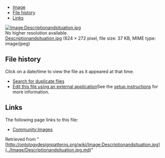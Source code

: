 * [Image](../Image/Descriptionandsituation.jpg.md#file)
* [File history](../Image/Descriptionandsituation.jpg.md#filehistory)
* [Links](../Image/Descriptionandsituation.jpg.md#filelinks)

[![Image:Descriptionandsituation.jpg](../../../images/f/f9/Descriptionandsituation.jpg)](../../../images/f/f9/Descriptionandsituation.jpg)  
No higher resolution available.  
[Descriptionandsituation.jpg](../../../images/f/f9/Descriptionandsituation.jpg)‎ (624 × 272 pixel, file size: 37 KB, MIME type: image/jpeg)

## File history

Click on a date/time to view the file as it appeared at that time.



  
* [Search for duplicate files](http://ontologydesignpatterns.org/wiki/Special:FileDuplicateSearch/Descriptionandsituation.jpg "Special:FileDuplicateSearch/Descriptionandsituation.jpg")
* [Edit this file using an external application](http://ontologydesignpatterns.org/wiki/index.php?title=Image:Descriptionandsituation.jpg&action=edit&externaledit=true&mode=file "Image:Descriptionandsituation.jpg")See the [setup instructions](http://www.mediawiki.org/wiki/Manual:External_editors "http://www.mediawiki.org/wiki/Manual:External_editors") for more information.

## Links



The following page links to this file:


* [Community:Images](../Community/Images.md "Community:Images")


Retrieved from "[http://ontologydesignpatterns.org/wiki/Image:Descriptionandsituation.jpg](../Image/Descriptionandsituation.jpg.md)"